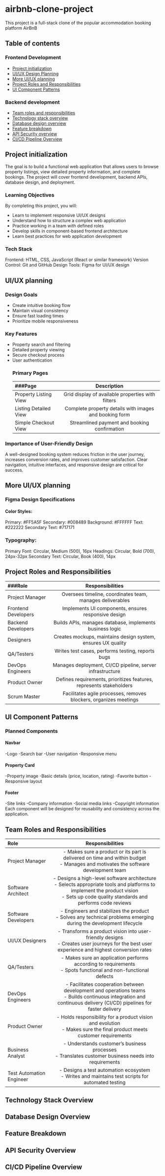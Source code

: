 # airbnb-clone-project
This project is a full-stack clone of the popular accommodation booking platform AirBnB
## Table of contents
### Frontend Development
- [Project initialization](#project-initialization)
- [UI/UX Design Planning](#uiux-design-planning)
- [More UI/UX planning](#more-uiux-planning)
- [Project Roles and Responsibilities](#project-roles-and-responsibilities)
- [UI Component Patterns](#ui-component-patterns)

### Backend development
- [Team roles and responsibilities](#team-roles-and-responsibilities)
- [Technology stack overview](#technology-stack-overview)
- [Database design overview](#database-design-overview)
- [Feature breakdown](#feature-breakdown)
- [API Security overview](#api-security-overview)
- [CI/CD Pipeline Overview](#cicd-pipeline-overview)

## Project initialization
The goal is to build a functional web application that allows users to browse property listings, view detailed property information, and complete bookings. The project will cover frontend development, backend APIs, database design, and deployment.

### Learning Objectives
By completing this project, you will:

- Learn to implement responsive UI/UX designs
- Understand how to structure a complex web application
- Practice working in a team with defined roles
- Develop skills in component-based frontend architecture
- Learn best practices for web application development
### Tech Stack
Frontend: HTML, CSS, JavaScript (React or similar framework)
Version Control: Git and GitHub
Design Tools: Figma for UI/UX design

## UI/UX planning
### Design Goals
- Create intuitive booking flow
- Maintain visual consistency
- Ensure fast loading times
- Prioritize mobile responsiveness
### Key Features
- Property search and filtering
- Detailed property viewing
- Secure checkout process
- User authentication
  ### Primary Pages
  |###Page              |Description|
  |:-------             |:--------:|
  |Property Listing View|Grid display of available properties with filters|
  |Listing Detailed View|Complete property details with images and booking form|
  |Simple Checkout View |Streamlined payment and booking confirmation|
  
### Importance of User-Friendly Design
A well-designed booking system reduces friction in the user journey, increases conversion rates, and improves customer satisfaction. Clear navigation, intuitive interfaces, and responsive design are critical for success.
## More UI/UX planning
### Figma Design Specifications
#### Color Styles:

Primary: #FF5A5F
Secondary: #008489
Background: #FFFFFF
Text: #222222
Secondary Text: #717171

### Typography:
Primary Font: Circular, Medium (500), 16px
Headings: Circular, Bold (700), 24px-32px
Secondary Text: Circular, Book (400), 14px

## Project Roles and Responsibilities
  |###Role              |Responsibilities|
  |:-------             |:--------:|
  |Project Manager      |Oversees timeline, coordinates team, manages deliverables|
  |Frontend Developers  |	Implements UI components, ensures responsive design|
  |Backend Developers   |Builds APIs, manages database, implements business logic|
  |Designers            |	Creates mockups, maintains design system, ensures UX quality|
  |QA/Testers           |Writes test cases, performs testing, reports bugs|
  |DevOps Engineers     |Manages deployment, CI/CD pipeline, server infrastructure| 
  |Product Owner        |Defines requirements, prioritizes features, represents stakeholders|
  |Scrum Master         |Facilitates agile processes, removes blockers, organizes meetings|
  
## UI Component Patterns
### Planned Components
#### Navbar
-Logo
-Search bar
-User navigation
-Responsive menu

#### Property Card
-Property image
-Basic details (price, location, rating)
-Favorite button
-Responsive layout

#### Footer
-Site links
-Company information
-Social media links
-Copyright information
Each component will be designed for reusability and consistency across the application.

## Team Roles and Responsibilities
  |Role                 |Responsibilities|
  |:-------             |:--------:|
  |Project Manager      |- Makes sure a product or its part is delivered on time and within budget<br>- Manages and motivates the software development team|
  |Software Architect   |-	Designs a high-level software architecture<br>- Selects appropriate tools and platforms to implement the product vision<br>- Sets up code quality standards and performs code reviews|
  |Software Developers  |- Engineers and stabilizes the product<br>- Solves any technical problems emerging during the development lifecycle|
  |UI/UX Designers      |- Transforms a product vision into user-friendly designs<br>- Creates user journeys for the best user experience and highest conversion rates|
  |QA/Testers           |- Makes sure an application performs according to requirements<br>- Spots functional and non-functional defects|
  |DevOps Engineers     |- Facilitates cooperation between development and operations teams<br>- Builds continuous integration and continuous delivery (CI/CD) pipelines for faster delivery| 
  |Product Owner        |- Holds responsibility for a product vision and evolution<br>- Makes sure the final product meets customer requirements|
  |Business Analyst     |- Understands customer’s business processes<br>- Translates customer business needs into requirements|
  |Test Automation Engineer |- Designs a test automation ecosystem<br>- Writes and maintains test scripts for automated testing|
## Technology Stack Overview
## Database Design Overview
## Feature Breakdown
## API Security Overview
## CI/CD Pipeline Overview

